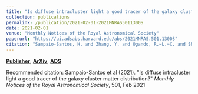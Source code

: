 ```yaml
---
title: "Is diffuse intracluster light a good tracer of the galaxy cluster matter distribution?"
collection: publications
permalink: /publication/2021-02-01-2021MNRAS5011300S
date: 2021-02-01
venue: "Monthly Notices of the Royal Astronomical Society"
paperurl: "https://ui.adsabs.harvard.edu/abs/2021MNRAS.501.1300S"
citation: "Sampaio-Santos, H. and Zhang, Y. and Ogando, R.~L.~C. and Shin, T. and Golden-Marx, Jesse B. and Yanny, B. and Herner, K. and Hilton, M. and Choi, A. and Gatti, M. and Gruen, D. and Hoyle, B. and Rau, M.~M. and De Vicente, J. and Zuntz, J. and Abbott, T.~M.~C. and Aguena, M. and Allam, S. and Annis, J. and Avila, S. and Bertin, E. and Brooks, D. and Burke, D.~L. and Carrasco Kind, M. and Carretero, J. and Chang, C. and Costanzi, M. and da Costa, L.~N. and Diehl, H.~T. and Doel, P. and Everett, S. and Evrard, A.~E. and Flaugher, B. and Fosalba, P. and Frieman, J. and Garc'ia-Bellido, J. and Gaztanaga, E. and Gerdes, D.~W. and Gruendl, R.~A. and Gschwend, J. and Gutierrez, G. and Hinton, S.~R. and Hollowood, D.~L. and Honscheid, K. and James, D.~J. and Jarvis, M. and Jeltema, T. and Kuehn, K. and Kuropatkin, N. and Lahav, O. and Maia, M.~A.~G. and March, M. and Marshall, J.~L. and Miquel, R. and Palmese, A. and Paz-Chinch'on, F. and Plazas, A.~A. and Sanchez, E. and Santiago, B. and Scarpine, V. and Schubnell, M. and Smith, M. and Suchyta, E. and Tarle, G. and Tucker, D.~L. and Varga, T.~N. and Wechsler, R.~H.. &quot;Is diffuse intracluster light a good tracer of the galaxy cluster matter distribution?.&quot; <i>Monthly Notices of the Royal Astronomical Society</i>, 501, Feb 2021"
---
```


[**Publisher**](http://doi.org/10.1093/mnras/staa3680), [**ArXiv**](https://arxiv.org/abs/2005.12275), [**ADS**](https://ui.adsabs.harvard.edu/abs/2021MNRAS.501.1300S)

Recommended citation: Sampaio-Santos et al (2021). "Is diffuse intracluster light a good tracer of the galaxy cluster matter distribution?" <i>Monthly Notices of the Royal Astronomical Society</i>, 501, Feb 2021
